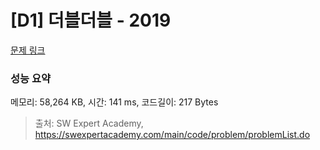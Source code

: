 # [D1] 더블더블 - 2019 

[문제 링크](https://swexpertacademy.com/main/code/problem/problemDetail.do?contestProbId=AV5QDEX6AqwDFAUq) 

### 성능 요약

메모리: 58,264 KB, 시간: 141 ms, 코드길이: 217 Bytes



> 출처: SW Expert Academy, https://swexpertacademy.com/main/code/problem/problemList.do
